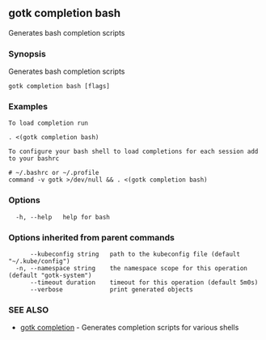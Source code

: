 ## gotk completion bash

Generates bash completion scripts

### Synopsis

Generates bash completion scripts

```
gotk completion bash [flags]
```

### Examples

```
To load completion run

. <(gotk completion bash)

To configure your bash shell to load completions for each session add to your bashrc

# ~/.bashrc or ~/.profile
command -v gotk >/dev/null && . <(gotk completion bash)

```

### Options

```
  -h, --help   help for bash
```

### Options inherited from parent commands

```
      --kubeconfig string   path to the kubeconfig file (default "~/.kube/config")
  -n, --namespace string    the namespace scope for this operation (default "gotk-system")
      --timeout duration    timeout for this operation (default 5m0s)
      --verbose             print generated objects
```

### SEE ALSO

* [gotk completion](gotk_completion.md)	 - Generates completion scripts for various shells

